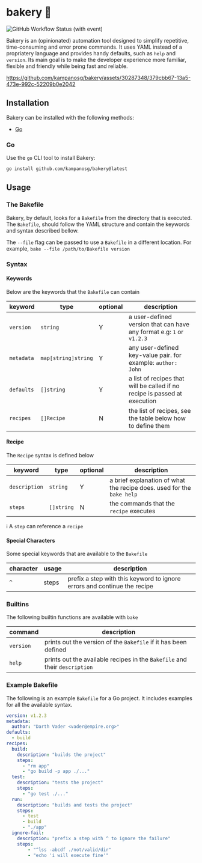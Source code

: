 # bakery 🧁 

![GitHub Workflow Status (with event)](https://img.shields.io/github/actions/workflow/status/kampanosg/bakery/go.yml?style=for-the-badge&logo=go)

Bakery is an (opinionated) automation tool designed to simplify repetitive, time-consuming and error prone commands. It uses YAML instead of a propriatery language and provides handy defaults, such as `help` and `version`. Its main goal is to make the developer experience more familiar, flexible and friendly while being fast and reliable.

https://github.com/kampanosg/bakery/assets/30287348/379cbb67-13a5-473e-992c-52209b0e2042

## Installation
Bakery can be installed with the following methods:
* [Go](#go)

### Go
Use the `go` CLI tool to install Bakery:
```bash
go install github.com/kampanosg/bakery@latest
```

## Usage

### The Bakefile
Bakery, by default, looks for a `Bakefile` from the directory that is executed. The `Bakefile`, should follow the YAML structure and contain the keywords and syntax described bellow. 

The `--file` flag can be passed to use a `Bakefile` in a different location. For example, `bake --file /path/to/Bakefile version`

### Syntax
#### Keywords
Below are the keywords that the `Bakefile` can contain

| keyword    | type                | optional | description                                                               |
| ---------- | ------------------- | -------- | ------------------------------------------------------------------------- |
| `version`  | `string`            | Y        | a user-defined version that can have any format e.g: `1` or `v1.2.3`      |
| `metadata` | `map[string]string` | Y        | any user-defined key-value pair. for example: `author: John`              |
| `defaults` | `[]string`          | Y        | a list of recipes that will be called if no recipe is passed at execution |
| `recipes`  | `[]Recipe`          | N        | the list of recipes, see the table below how to define them               |

#### Recipe
The `Recipe` syntax is defined below

| keyword       | type       | optional | description                                                           |
| ------------- | ---------- | -------- | --------------------------------------------------------------------- |
| `description` | `string`   | Y        | a brief explanation of what the recipe does. used for the `bake help` |
| `steps`       | `[]string` | N        | the commands that the `recipe` executes                               |

ℹ️ A `step` can reference a `recipe`

#### Special Characters
Some special keywords that are available to the `Bakefile`

| character | usage | description                                                              |
| --------- | ----- | ------------------------------------------------------------------------ |
| `^`       | steps | prefix a step with this keyword to ignore errors and continue the recipe |

### Builtins
The following builtin functions are available with `bake`

| command   | description                                                                |
| --------- | -------------------------------------------------------------------------- |
| `version` | prints out the version of the `Bakefile` if it has been defined            |
| `help`    | prints out the available recipes in the `Bakefile` and their `description` |


### Example Bakefile
The following is an example `Bakefile` for a Go project. It includes examples for all the available syntax.

```yaml
version: v1.2.3
metadata:
  author: "Darth Vader <vader@empire.org>"
defaults:
  - build
recipes:
  build:
    description: "builds the project"
    steps:
      - "rm app"
      - "go build -p app ./..."
  test:
    description: "tests the project"
    steps:
      - "go test ./..."
  run:
    description: "builds and tests the project"
    steps:
      - test
      - build
      - "./app"
  ignore-fail:
    description: "prefix a step with ^ to ignore the failure"
    steps:
        - "^lss -abcdf ./not/valid/dir"
        - "echo 'i will execute fine'"
```
